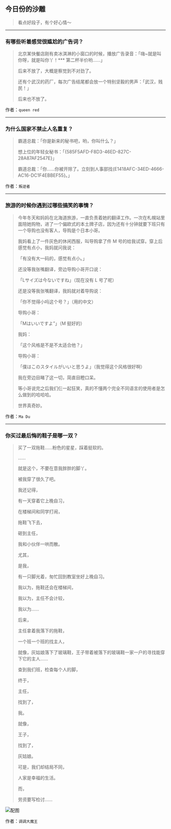 ## 今日份的沙雕

> 看点好段子，有个好心情～


 
---

### 有哪些听着感觉很尴尬的广告词？

> 北京某快餐店刚有卖冰淇淋的小窗口的时候，播放广告录音：「嗨~就是叫你呀，就是叫你丫！*** 第二杯半价哟……」
> 
> 后来不放了，大概是察觉到不对劲了。
> 
> 还有个武汉的药厂，每次广告结尾都会放一个特别坚毅的男声：「武汉，贱民！」
> 
> 后来也不放了。


作者：`queen red`

---

### 为什么国家不禁止人名重复？

> 霸道总裁：「你是新来的秘书吧，哟，你叫什么？」
> 
> 想上位的年轻女秘书：「{585F5AFD-F8D3-46ED-827C-28A87AF2547E}」
> 
> 霸道总裁：「你……你被开除了。立刻到人事部找{E1418AFC-34ED-4666-AC16-DC1F4EBBEF55}。」


作者：`叛逆者`

---

### 旅游的时候你遇到过哪些搞笑的事情？

> 今年冬天和妈妈在北海道旅游，一直负责着她的翻译工作。一次在札幌站里面陪她购物，进了一个偏欧式的本土牌子店，因为还有十分钟就要下班只有一个导购也没有客人，导购是个日本小哥。
> 
> 我妈看上了一件灰色的休闲西服，叫导购拿了件 M 号的给我试穿。穿上后感觉有点小，我妈就问我说：
> 
> 「有没有大一码的，感觉有点小。」
> 
> 还没等我张嘴翻译，旁边导购小哥开口说：
> 
> 「Lサイズは今ないですね」（现在没有 L 号了呢）
> 
> 还是没等我张嘴翻译，我妈就对着导购说：
> 
> 「你不觉得小吗这个号？」（用的中文）
> 
> 导购小哥：
> 
> 「Mはいいですよ”」（M 挺好的）
> 
> 我妈：
> 
> 「这个风格是不是不太适合他？」
> 
> 导购小哥：
> 
> 「僕はこのスタイルがいいと思うよ」（我觉得这个风格很好啊）
> 
> 我在旁边目睹了这一切，简直目瞪口呆。
> 
> 等小哥说完之后我们仨一起狂笑，真的不懂两个完全不同语言的使用者是怎么做到的哈哈哈。
> 
> 世界真奇妙。


作者：`Ma Du`

---

### 你买过最后悔的鞋子是哪一双？

> 买了一双拖鞋……粉色的星星，踩着挺软的。
> 
> ……
> 
> 就是这个，不要在意我胖胖的脚丫。
> 
> 被我穿了很久了吧。
> 
> 我还记得，
> 
> 有一天穿着它上晚自习，
> 
> 在楼梯间和同学打闹，
> 
> 拖鞋飞下去，
> 
> 砸到主任，
> 
> 我和小伙伴一哄而散。
> 
> 尤其，
> 
> 是我，
> 
> 有一只脚光着，匆忙回到教室坐好上晚自习。
> 
> 我以为，拖鞋还会在楼梯间，
> 
> 我以为，主任不会计较，
> 
> 我以为……
> 
> 后来，
> 
> 主任拿着我落下的拖鞋，
> 
> 一个班一个班的找主人，
> 
> 就像，灰姑娘落下了玻璃鞋，王子带着被落下的玻璃鞋一家一户的寻找能穿下它的主人……
> 
> 查到我们班，检查每个人的脚，
> 
> 终于，
> 
> 主任，
> 
> 找到了，
> 
> 我。
> 
> 就像，
> 
> 王子，
> 
> 找到了，
> 
> 灰姑娘。
> 
> 可是，我们却结局不同，
> 
> 人家是幸福的生活。
> 
> 而，
> 
> 劳资要写检讨……



![配图](http://pic3.zhimg.com/70/v2-9be55d6a2a4f6592332bebd20884f2a6_b.jpg)


作者：`调调大魔王`